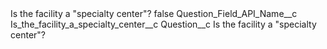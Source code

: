 <?xml version="1.0" encoding="UTF-8"?>
<CustomMetadata xmlns="http://soap.sforce.com/2006/04/metadata" xmlns:xsi="http://www.w3.org/2001/XMLSchema-instance" xmlns:xsd="http://www.w3.org/2001/XMLSchema">
    <label>Is the facility a &quot;specialty center&quot;?</label>
    <protected>false</protected>
    <values>
        <field>Question_Field_API_Name__c</field>
        <value xsi:type="xsd:string">Is_the_facility_a_specialty_center__c</value>
    </values>
    <values>
        <field>Question__c</field>
        <value xsi:type="xsd:string">Is the facility a &quot;specialty center&quot;?</value>
    </values>
</CustomMetadata>
